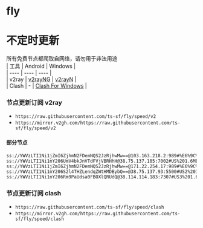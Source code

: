 # fly
# 不定时更新
所有免费节点都爬取自网络，请勿用于非法用途  
|  工具  | Android  | Windows  |  
|  ----  | ----   | ----  |  
| v2ray  | [v2rayNG](https://github.com/2dust/v2rayNG/releases) | [v2rayN](https://github.com/2dust/v2rayN/releases) |  
| Clash  | - | [Clash For Windows](https://github.com/2dust/clashN/releases) | 
  
### 节点更新订阅  v2ray
- `https://raw.githubusercontent.com/ts-sf/fly/speed/v2`  
- `https://mirror.v2gh.com/https://raw.githubusercontent.com/ts-sf/fly/speed/v2`  

#### 部分节点  
``` 
ss://YWVzLTI1Ni1jZmI6ZjhmN2FDemNQS2JzRjhwMw==@103.163.218.2:989#%E6%9C%AA%E7%9F%A55%20317.3KB%2Fs
ss://YWVzLTI1Ni1nY206UmV4bkJnVTdFVjVBRHhH@38.75.137.105:7002#US%201.6MB%2Fs
ss://YWVzLTI1Ni1jZmI6ZjhmN2FDemNQS2JzRjhwMw==@171.22.254.17:989#%E6%9C%AA%E7%9F%A56%20323.8KB%2Fs
ss://YWVzLTI1Ni1nY206S2l4THZLendqZWtHMDBybQ==@38.75.137.93:5500#US2%201.6MB%2Fs
ss://YWVzLTI1Ni1nY206Rm9PaUdsa0FBOXlQRUdQ@38.114.114.183:7307#US3%201.6MB%2Fs
```
### 节点更新订阅  clash
- `https://raw.githubusercontent.com/ts-sf/fly/speed/clash`  
- `https://mirror.v2gh.com/https://raw.githubusercontent.com/ts-sf/fly/speed/clash`  


